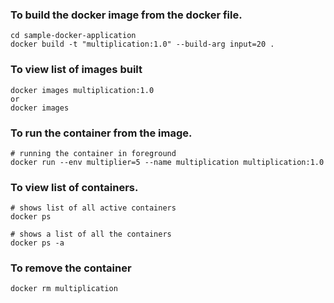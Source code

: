 ### To build the docker image from the docker file.
```
cd sample-docker-application
docker build -t "multiplication:1.0" --build-arg input=20 .
```
### To view list of images built
```
docker images multiplication:1.0
or
docker images
```

### To run the container from the image.
```
# running the container in foreground
docker run --env multiplier=5 --name multiplication multiplication:1.0
```

### To view list of containers.
```
# shows list of all active containers
docker ps

# shows a list of all the containers
docker ps -a
```

### To remove the container
```
docker rm multiplication
```
